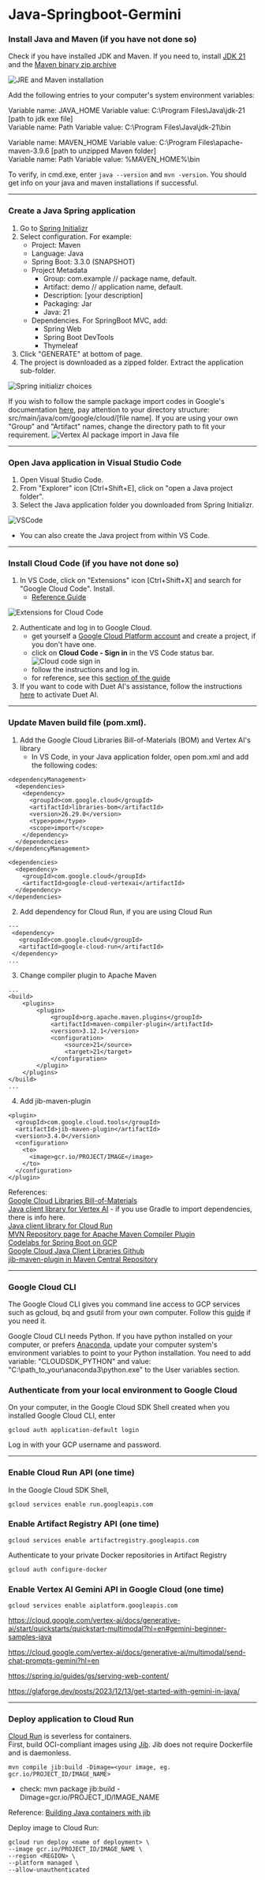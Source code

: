# Java-Springboot-Germini

### Install Java and Maven (if you have not done so)
Check if you have installed JDK and Maven.
If you need to, install [JDK 21](https://www.oracle.com/java/technologies/downloads/#jdk21-windows) and the [Maven binary zip archive](https://maven.apache.org/download.cgi)   

![JRE and Maven installation](https://github.com/TCLee-tech/Java-Springboot-Gemini/blob/edf93545d127d8ce2aa4071ea81ade0aa8092942/jdk%20and%20maven%20install.jpg)  

Add the following entries to your computer's system environment variables:      

Variable name: JAVA_HOME	Variable value: C:\Program Files\Java\jdk-21 [path to jdk exe file]  
Variable name: Path		Variable value: C:\Program Files\Java\jdk-21\bin    

Variable name: MAVEN_HOME	Variable value: C:\Program Files\apache-maven-3.9.6 [path to unzipped Maven folder]  
Variable name: Path		Variable value: %MAVEN_HOME%\bin  

To verify, in cmd.exe, enter
`java --version` and `mvn -version`.
You should get info on your java and maven installations if successful.

<hr>

### Create a Java Spring application
1. Go to [Spring Initializr](https://start.spring.io/)
2. Select configuration. For example:
   - Project: Maven
   - Language: Java
   - Spring Boot: 3.3.0 (SNAPSHOT)
   - Project Metadata
     -   Group: com.example // package name, default.
     -   Artifact: demo // application name, default.
     -   Description: [your description]
     -   Packaging: Jar
     -   Java: 21
    - Dependencies. For SpringBoot MVC, add:
      - Spring Web
      - Spring Boot DevTools
      - Thymeleaf
3. Click "GENERATE" at bottom of page.
4. The project is downloaded as a zipped folder. Extract the application sub-folder.

![Spring initializr choices](https://github.com/TCLee-tech/Java-Springboot-Langchain-Germini/blob/cf569ad5d605b19f0f3ba69e0679528cf954e137/spring%20initializr%20sample.jpg)  

If you wish to follow the sample package import codes in Google's documentation [here](https://cloud.google.com/vertex-ai/docs/generative-ai/multimodal/send-chat-prompts-gemini?hl=en#gemini-chat-samples-java), pay attention to your directory structure: src/main/java/com/google/cloud/[file name]. If you are using your own "Group" and "Artifact" names, change the directory path to fit your requirement.
![Vertex AI package import in Java file](https://github.com/TCLee-tech/Java-Springboot-Langchain-Germini/blob/f4a4cc3f672800055b6551ae1b9685909e9dce13/package%20import%20path.jpg)

<hr>

### Open Java application in Visual Studio Code
1. Open Visual Studio Code.
2. From "Explorer" icon [Ctrl+Shift+E], click on "open a Java project folder".
3. Select the Java application folder you downloaded from Spring Initializr.
   
![VSCode](https://github.com/TCLee-tech/Java-Springboot-Langchain-Germini/blob/0f1724aafd9776d14cf0a9838a411c6cd02737d1/VSCode%20open%20Java%20project.jpg)

* You can also create the Java project from within VS Code.

<hr>

### Install Cloud Code (if you have not done so)
1. In VS Code, click on "Extensions" icon [Ctrl+Shift+X] and search for "Google Cloud Code". Install.
   - [Reference Guide](https://cloud.google.com/code/docs/vscode/install#install)

![Extensions for Cloud Code](https://github.com/TCLee-tech/Java-Springboot-Langchain-Germini/blob/51dcda042a3c086440d5396aa691f8c799d5b223/Cloud%20Code%20in%20VSCode.jpg)

2. Authenticate and log in to Google Cloud.
   - get yourself a [Google Cloud Platform account](https://cloud.google.com) and create a project, if you don't have one.
   - click on **Cloud Code - Sign in** in the VS Code status bar.
     ![Cloud code sign in](https://github.com/TCLee-tech/Java-Springboot-Langchain-Germini/blob/51dcda042a3c086440d5396aa691f8c799d5b223/Cloud%20code%20sign%20in.jpg)
   - follow the instructions and log in.
   - for reference, see this [section of the guide](https://cloud.google.com/code/docs/vscode/install#log_in_to)
4. If you want to code with Duet AI's assistance, follow the instructions [here](https://cloud.google.com/code/docs/vscode/write-code-duet-ai#enable-duet-ai-in-cloud-code) to activate Duet AI.

<hr>

### Update Maven build file (pom.xml).
1. Add the Google Cloud Libraries Bill-of-Materials (BOM) and Vertex AI's library  
   - In VS Code, in your Java application folder, open pom.xml and add the following codes:
```
<dependencyManagement>
  <dependencies>
    <dependency>
      <groupId>com.google.cloud</groupId>
      <artifactId>libraries-bom</artifactId>
      <version>26.29.0</version>
      <type>pom</type>
      <scope>import</scope>
    </dependency>
  </dependencies>
</dependencyManagement>

<dependencies>
  <dependency>
    <groupId>com.google.cloud</groupId>
    <artifactId>google-cloud-vertexai</artifactId>
  </dependency>
</dependencies>
```
2. Add dependency for Cloud Run, if you are using Cloud Run
```
---
 <dependency>
   <groupId>com.google.cloud</groupId>
   <artifactId>google-cloud-run</artifactId>
 </dependency>
...
```
3. Change compiler plugin to Apache Maven
```
...
<build>
	<plugins>
		<plugin>
			<groupId>org.apache.maven.plugins</groupId>
			<artifactId>maven-compiler-plugin</artifactId>
			<version>3.12.1</version>
			<configuration>
				<source>21</source>
				<target>21</target>
			</configuration>
		</plugin>
	</plugins>
</build>
...
```
4. Add jib-maven-plugin
```
<plugin>
  <groupId>com.google.cloud.tools</groupId>
  <artifactId>jib-maven-plugin</artifactId>
  <version>3.4.0</version>
  <configuration>
    <to>
      <image>gcr.io/PROJECT/IMAGE</image>
    </to>
  </configuration>
</plugin>
```

References:  
[Google Cloud Libraries Bill-of-Materials](https://github.com/googleapis/java-cloud-bom)   
[Java client library for Vertex AI](https://cloud.google.com/java/docs/reference/google-cloud-vertexai/latest/overview#use-the-vertexai-api-for-java) - if you use Gradle to import dependencies, there is info here.   
[Java client library for Cloud Run](https://cloud.google.com/java/docs/reference/google-cloud-run/latest/overview#use-the-cloud-run-for-java)  
[MVN Repository page for Apache Maven Compiler Plugin](https://mvnrepository.com/artifact/org.apache.maven.plugins/maven-compiler-plugin/3.12.1)  
[Codelabs for Spring Boot on GCP](https://codelabs.developers.google.com/spring)  
[Google Cloud Java Client Libraries Github](https://github.com/googleapis/google-cloud-java)  
[jib-maven-plugin in Maven Central Repository](https://central.sonatype.com/artifact/com.google.cloud.tools/jib-maven-plugin/overview)
<hr>

### Google Cloud CLI
The Google Cloud CLI gives you command line access to GCP services such as gcloud, bq and gsutil from your own computer. Follow this [guide](https://cloud.google.com/sdk/docs/install) if you need it.  

Google Cloud CLI needs Python. If you have python installed on your computer, or prefers [Anaconda](https://www.anaconda.com/download), update your computer system's environment variables to point to your Python installation. You need to add variable: "CLOUDSDK_PYTHON" and value: "C:\path_to_your\anaconda3\python.exe" to the User variables section.

### Authenticate from your local environment to Google Cloud
On your computer, in the Google Cloud SDK Shell created when you installed Google Cloud CLI, enter
```
gcloud auth application-default login
```
Log in with your GCP username and password.

<hr>

### Enable Cloud Run API (one time) 
In the Google Cloud SDK Shell,
```
gcloud services enable run.googleapis.com
```
### Enable Artifact Registry API (one time)
```
gcloud services enable artifactregistry.googleapis.com
```
Authenticate to your private Docker repositories in Artifact Registry
```
gcloud auth configure-docker
```

### Enable Vertex AI Gemini API in Google Cloud (one time)

```
gcloud services enable aiplatform.googleapis.com
```

https://cloud.google.com/vertex-ai/docs/generative-ai/start/quickstarts/quickstart-multimodal?hl=en#gemini-beginner-samples-java

https://cloud.google.com/vertex-ai/docs/generative-ai/multimodal/send-chat-prompts-gemini?hl=en


https://spring.io/guides/gs/serving-web-content/

https://glaforge.dev/posts/2023/12/13/get-started-with-gemini-in-java/

<hr>

### Deploy application to Cloud Run 

[Cloud Run](https://cloud.google.com/run?hl=en) is severless for containers.  
First, build OCI-compliant images using [Jib](https://github.com/GoogleContainerTools/jib). Jib does not require Dockerfile and is daemonless.
```
mvn compile jib:build -Dimage=<your image, eg. gcr.io/PROJECT_ID/IMAGE_NAME> 
```
- check: mvn package jib:build -Dimage=gcr.io/PROJECT_ID/IMAGE_NAME   

Reference: [Building Java containers with jib](https://cloud.google.com/java/getting-started/jib)  

Deploy image to Cloud Run:
```
gcloud run deploy <name of deployment> \
--image gcr.io/PROJECT_ID/IMAGE_NAME \
--region <REGION> \
--platform managed \
--allow-unauthenticated
```
